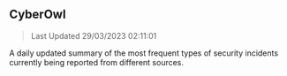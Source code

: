 ## CyberOwl 
> Last Updated 29/03/2023 02:11:01 


A daily updated summary of the most frequent types of security incidents currently being reported from different sources.

